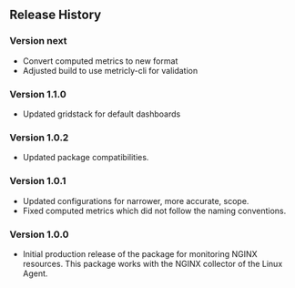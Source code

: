 ## Release History

### Version next

* Convert computed metrics to new format
* Adjusted build to use metricly-cli for validation

### Version 1.1.0

* Updated gridstack for default dashboards

### Version 1.0.2

* Updated package compatibilities.

### Version 1.0.1

* Updated configurations for narrower, more accurate, scope.
* Fixed computed metrics which did not follow the naming conventions.

### Version 1.0.0

* Initial production release of the package for monitoring NGINX resources.  This package works with the NGINX collector of the Linux Agent.